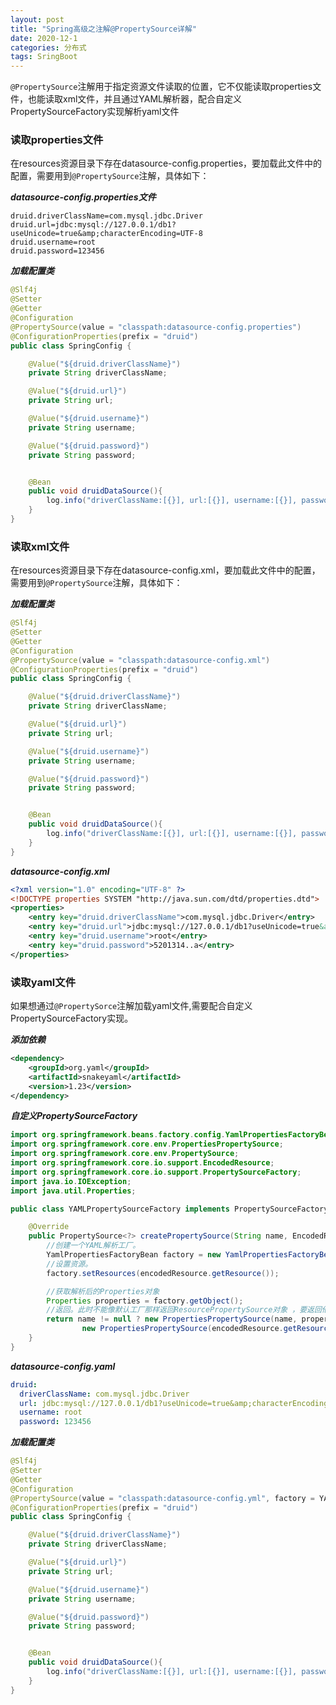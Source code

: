 ```yaml
---
layout: post
title: "Spring高级之注解@PropertySource详解"
date: 2020-12-1
categories: 分布式
tags: SringBoot
--- 
```


`@PropertySource`注解用于指定资源文件读取的位置，它不仅能读取properties文件，也能读取xml文件，并且通过YAML解析器，配合自定义PropertySourceFactory实现解析yaml文件



### 读取properties文件

在resources资源目录下存在datasource-config.properties，要加载此文件中的配置，需要用到`@PropertySource`注解，具体如下：

***datasource-config.properties文件***

```properties
druid.driverClassName=com.mysql.jdbc.Driver
druid.url=jdbc:mysql://127.0.0.1/db1?useUnicode=true&amp;characterEncoding=UTF-8
druid.username=root
druid.password=123456
```

***加载配置类***

```java
@Slf4j
@Setter
@Getter
@Configuration
@PropertySource(value = "classpath:datasource-config.properties")
@ConfigurationProperties(prefix = "druid")
public class SpringConfig {

    @Value("${druid.driverClassName}")
    private String driverClassName;

    @Value("${druid.url}")
    private String url;

    @Value("${druid.username}")
    private String username;

    @Value("${druid.password}")
    private String password;


    @Bean
    public void druidDataSource(){
        log.info("driverClassName:[{}], url:[{}], username:[{}], password:[{}]", driverClassName, url, username, password);
    }
}
```

### 读取xml文件

在resources资源目录下存在datasource-config.xml，要加载此文件中的配置，需要用到`@PropertySource`注解，具体如下：

***加载配置类***
```java
@Slf4j
@Setter
@Getter
@Configuration
@PropertySource(value = "classpath:datasource-config.xml")
@ConfigurationProperties(prefix = "druid")
public class SpringConfig {

    @Value("${druid.driverClassName}")
    private String driverClassName;

    @Value("${druid.url}")
    private String url;

    @Value("${druid.username}")
    private String username;

    @Value("${druid.password}")
    private String password;


    @Bean
    public void druidDataSource(){
        log.info("driverClassName:[{}], url:[{}], username:[{}], password:[{}]", driverClassName, url, username, password);
    }
}
```

***datasource-config.xml***

```xml
<?xml version="1.0" encoding="UTF-8" ?>
<!DOCTYPE properties SYSTEM "http://java.sun.com/dtd/properties.dtd">
<properties>
    <entry key="druid.driverClassName">com.mysql.jdbc.Driver</entry>
    <entry key="druid.url">jdbc:mysql://127.0.0.1/db1?useUnicode=true&amp;characterEncoding=UTF-8</entry>
    <entry key="druid.username">root</entry>
    <entry key="druid.password">5201314..a</entry>
</properties>
```

### 读取yaml文件

如果想通过`@PropertySorce`注解加载yaml文件,需要配合自定义PropertySourceFactory实现。


***添加依赖***

```xml
<dependency>
    <groupId>org.yaml</groupId>
    <artifactId>snakeyaml</artifactId>
    <version>1.23</version>
</dependency>
```


***自定义PropertySourceFactory***

```java
import org.springframework.beans.factory.config.YamlPropertiesFactoryBean;
import org.springframework.core.env.PropertiesPropertySource;
import org.springframework.core.env.PropertySource;
import org.springframework.core.io.support.EncodedResource;
import org.springframework.core.io.support.PropertySourceFactory;
import java.io.IOException;
import java.util.Properties;

public class YAMLPropertySourceFactory implements PropertySourceFactory {

    @Override
    public PropertySource<?> createPropertySource(String name, EncodedResource encodedResource) throws IOException {
        //创建一个YAML解析工厂。
        YamlPropertiesFactoryBean factory = new YamlPropertiesFactoryBean();
        //设置资源。
        factory.setResources(encodedResource.getResource());

        //获取解析后的Properties对象
        Properties properties = factory.getObject();
        //返回。此时不能像默认工厂那样返回ResourcePropertySource对象 ，要返回他的父类PropertiesPropertySource对象。
        return name != null ? new PropertiesPropertySource(name, properties) :
                new PropertiesPropertySource(encodedResource.getResource().getFilename(),properties);
    }
}
```

***datasource-config.yaml***

```yaml
druid:
  driverClassName: com.mysql.jdbc.Driver
  url: jdbc:mysql://127.0.0.1/db1?useUnicode=true&amp;characterEncoding=UTF-8
  username: root
  password: 123456
```


***加载配置类***
```java
@Slf4j
@Setter
@Getter
@Configuration
@PropertySource(value = "classpath:datasource-config.yml", factory = YAMLPropertySourceFactory.class)
@ConfigurationProperties(prefix = "druid")
public class SpringConfig {

    @Value("${druid.driverClassName}")
    private String driverClassName;

    @Value("${druid.url}")
    private String url;

    @Value("${druid.username}")
    private String username;

    @Value("${druid.password}")
    private String password;


    @Bean
    public void druidDataSource(){
        log.info("driverClassName:[{}], url:[{}], username:[{}], password:[{}]", driverClassName, url, username, password);
    }
}
```